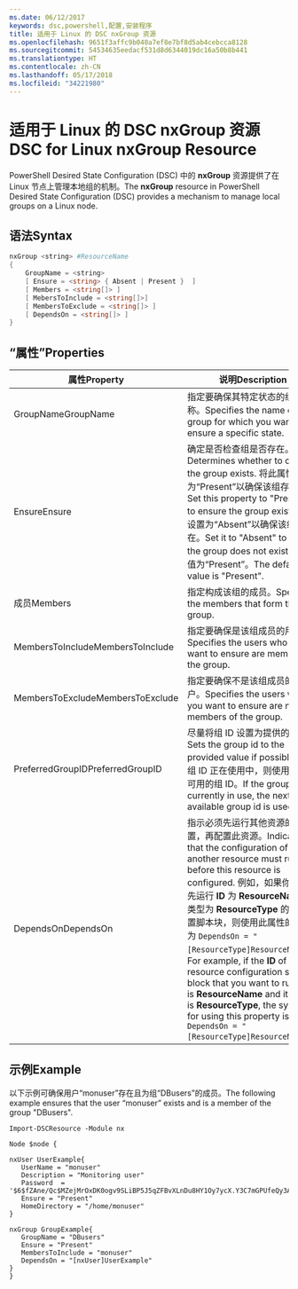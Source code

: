 ```yaml
---
ms.date: 06/12/2017
keywords: dsc,powershell,配置,安装程序
title: 适用于 Linux 的 DSC nxGroup 资源
ms.openlocfilehash: 9651f3affc9b040a7ef8e7bf8d5ab4cebcca8128
ms.sourcegitcommit: 54534635eedacf531d8d6344019dc16a50b8b441
ms.translationtype: HT
ms.contentlocale: zh-CN
ms.lasthandoff: 05/17/2018
ms.locfileid: "34221980"
---
```

# <a name="dsc-for-linux-nxgroup-resource"></a><span data-ttu-id="8199b-103">适用于 Linux 的 DSC nxGroup 资源</span><span class="sxs-lookup"><span data-stu-id="8199b-103">DSC for Linux nxGroup Resource</span></span>

<span data-ttu-id="8199b-104">PowerShell Desired State Configuration (DSC) 中的 **nxGroup** 资源提供了在 Linux 节点上管理本地组的机制。</span><span class="sxs-lookup"><span data-stu-id="8199b-104">The **nxGroup** resource in PowerShell Desired State Configuration (DSC) provides a mechanism to manage local groups on a Linux node.</span></span>

## <a name="syntax"></a><span data-ttu-id="8199b-105">语法</span><span class="sxs-lookup"><span data-stu-id="8199b-105">Syntax</span></span>

```powershell
nxGroup <string> #ResourceName
{
    GroupName = <string>
    [ Ensure = <string> { Absent | Present }  ]
    [ Members = <string[]> ]
    [ MebersToInclude = <string[]>]
    [ MembersToExclude = <string[]> ]
    [ DependsOn = <string[]> ]
}

```

## <a name="properties"></a><span data-ttu-id="8199b-106">“属性”</span><span class="sxs-lookup"><span data-stu-id="8199b-106">Properties</span></span>

|  <span data-ttu-id="8199b-107">属性</span><span class="sxs-lookup"><span data-stu-id="8199b-107">Property</span></span> |  <span data-ttu-id="8199b-108">说明</span><span class="sxs-lookup"><span data-stu-id="8199b-108">Description</span></span> |
|---|---|
| <span data-ttu-id="8199b-109">GroupName</span><span class="sxs-lookup"><span data-stu-id="8199b-109">GroupName</span></span>| <span data-ttu-id="8199b-110">指定要确保其特定状态的组的名称。</span><span class="sxs-lookup"><span data-stu-id="8199b-110">Specifies the name of the group for which you want to ensure a specific state.</span></span>|
| <span data-ttu-id="8199b-111">Ensure</span><span class="sxs-lookup"><span data-stu-id="8199b-111">Ensure</span></span>| <span data-ttu-id="8199b-112">确定是否检查组是否存在。</span><span class="sxs-lookup"><span data-stu-id="8199b-112">Determines whether to check if the group exists.</span></span> <span data-ttu-id="8199b-113">将此属性设置为“Present”以确保该组存在。</span><span class="sxs-lookup"><span data-stu-id="8199b-113">Set this property to "Present" to ensure the group exists.</span></span> <span data-ttu-id="8199b-114">将其设置为“Absent”以确保该组不存在。</span><span class="sxs-lookup"><span data-stu-id="8199b-114">Set it to "Absent" to ensure the group does not exist.</span></span> <span data-ttu-id="8199b-115">默认值为“Present”。</span><span class="sxs-lookup"><span data-stu-id="8199b-115">The default value is "Present".</span></span>|
| <span data-ttu-id="8199b-116">成员</span><span class="sxs-lookup"><span data-stu-id="8199b-116">Members</span></span>| <span data-ttu-id="8199b-117">指定构成该组的成员。</span><span class="sxs-lookup"><span data-stu-id="8199b-117">Specifies the members that form the group.</span></span>|
| <span data-ttu-id="8199b-118">MembersToInclude</span><span class="sxs-lookup"><span data-stu-id="8199b-118">MembersToInclude</span></span>| <span data-ttu-id="8199b-119">指定要确保是该组成员的用户。</span><span class="sxs-lookup"><span data-stu-id="8199b-119">Specifies the users who you want to ensure are members of the group.</span></span>|
| <span data-ttu-id="8199b-120">MembersToExclude</span><span class="sxs-lookup"><span data-stu-id="8199b-120">MembersToExclude</span></span>| <span data-ttu-id="8199b-121">指定要确保不是该组成员的用户。</span><span class="sxs-lookup"><span data-stu-id="8199b-121">Specifies the users who you want to ensure are not members of the group.</span></span>|
| <span data-ttu-id="8199b-122">PreferredGroupID</span><span class="sxs-lookup"><span data-stu-id="8199b-122">PreferredGroupID</span></span>| <span data-ttu-id="8199b-123">尽量将组 ID 设置为提供的值。</span><span class="sxs-lookup"><span data-stu-id="8199b-123">Sets the group id to the provided value if possible.</span></span> <span data-ttu-id="8199b-124">如果组 ID 正在使用中，则使用下一个可用的组 ID。</span><span class="sxs-lookup"><span data-stu-id="8199b-124">If the group id is currently in use, the next available group id is used.</span></span>|
| <span data-ttu-id="8199b-125">DependsOn</span><span class="sxs-lookup"><span data-stu-id="8199b-125">DependsOn</span></span> | <span data-ttu-id="8199b-126">指示必须先运行其他资源的配置，再配置此资源。</span><span class="sxs-lookup"><span data-stu-id="8199b-126">Indicates that the configuration of another resource must run before this resource is configured.</span></span> <span data-ttu-id="8199b-127">例如，如果你想要首先运行 **ID** 为 **ResourceName**、类型为 **ResourceType** 的资源配置脚本块，则使用此属性的语法为 `DependsOn = "[ResourceType]ResourceName"`。</span><span class="sxs-lookup"><span data-stu-id="8199b-127">For example, if the **ID** of the resource configuration script block that you want to run first is **ResourceName** and its type is **ResourceType**, the syntax for using this property is `DependsOn = "[ResourceType]ResourceName"`.</span></span>|

## <a name="example"></a><span data-ttu-id="8199b-128">示例</span><span class="sxs-lookup"><span data-stu-id="8199b-128">Example</span></span>

<span data-ttu-id="8199b-129">以下示例可确保用户“monuser”存在且为组“DBusers”的成员。</span><span class="sxs-lookup"><span data-stu-id="8199b-129">The following example ensures that the user “monuser” exists and is a member of the group "DBusers".</span></span>

```
Import-DSCResource -Module nx

Node $node {

nxUser UserExample{
   UserName = "monuser"
   Description = "Monitoring user"
   Password  =    '$6$fZAne/Qc$MZejMrOxDK0ogv9SLiBP5J5qZFBvXLnDu8HY1Oy7ycX.Y3C7mGPUfeQy3A82ev3zIabhDQnj2ayeuGn02CqE/0'
   Ensure = "Present"
   HomeDirectory = "/home/monuser"
}

nxGroup GroupExample{
   GroupName = "DBusers"
   Ensure = "Present"
   MembersToInclude = "monuser"
   DependsOn = "[nxUser]UserExample"
}
}
```